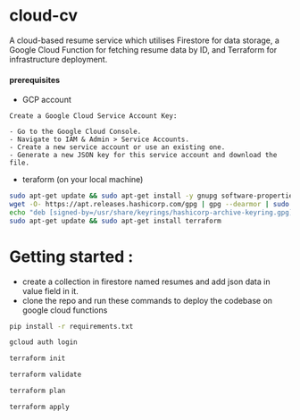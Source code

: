# cloud-cv

 A cloud-based resume service which utilises Firestore for data storage, a Google Cloud Function for fetching resume data by ID, and Terraform for infrastructure deployment.

#### prerequisites
- GCP account
```
Create a Google Cloud Service Account Key:

- Go to the Google Cloud Console.
- Navigate to IAM & Admin > Service Accounts.
- Create a new service account or use an existing one.
- Generate a new JSON key for this service account and download the file.
```

- teraform (on your local machine)
```bash
sudo apt-get update && sudo apt-get install -y gnupg software-properties-common
wget -O- https://apt.releases.hashicorp.com/gpg | gpg --dearmor | sudo tee /usr/share/keyrings/hashicorp-archive-keyring.gpg
echo "deb [signed-by=/usr/share/keyrings/hashicorp-archive-keyring.gpg] https://apt.releases.hashicorp.com $(lsb_release -cs) main" | sudo tee /etc/apt/sources.list.d/hashicorp.list
sudo apt-get update && sudo apt-get install terraform

```

# Getting started :

- create a collection in firestore named resumes and add json data in value field in it.
- clone the repo and run these commands to deploy the codebase on google cloud functions

```bash
pip install -r requirements.txt

gcloud auth login

terraform init

terraform validate

terraform plan

terraform apply



```


